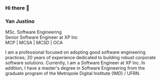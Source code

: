 ### Hi there 👋

### Yan Justino
MSc. Software Engineering  
Senior Software Engineer at XP Inc   
MCP | MCSA | MCSD | OCA

I am a professional focused on adopting good software engineering practices; 20 years of experience dedicated to building robust corporate software solutions. Currently, I am a Software Engineer at XP Inc. In addition, I have a master's degree in Software Engineering from the graduate program of the Metropole Digital Institute (IMD) / UFRN. 

<!--
**yanjustino/yanjustino** is a ✨ _special_ ✨ repository because its `README.md` (this file) appears on your GitHub profile.

Here are some ideas to get you started:

- 🔭 I’m currently working on ...
- 🌱 I’m currently learning ...
- 👯 I’m looking to collaborate on ...
- 🤔 I’m looking for help with ...
- 💬 Ask me about ...
- 📫 How to reach me: ...
- 😄 Pronouns: ...
- ⚡ Fun fact: ...
-->
